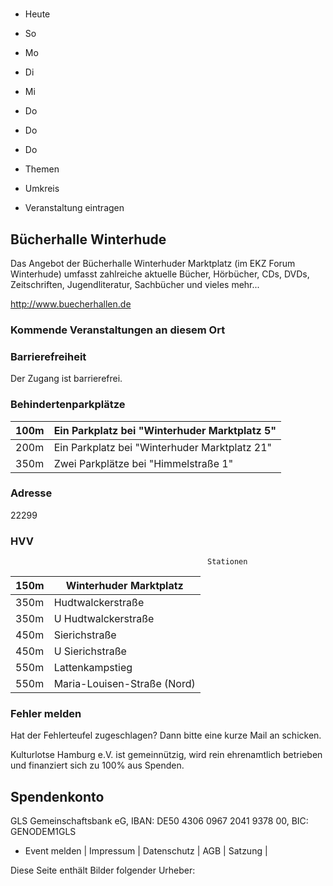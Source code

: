 # 

- Heute
- So
- Mo
- Di
- Mi
- Do
- Do
- Do

- Themen
- Umkreis

- Veranstaltung eintragen

## Bücherhalle Winterhude

<!-- image -->

Das Angebot der Bücherhalle Winterhuder Marktplatz (im EKZ Forum Winterhude) umfasst zahlreiche aktuelle Bücher, Hörbücher, CDs, DVDs, Zeitschriften, Jugendliteratur, Sachbücher und vieles mehr...
						


http://www.buecherhallen.de

### Kommende Veranstaltungen an diesem Ort

### Barrierefreiheit

Der Zugang ist barrierefrei.

### Behindertenparkplätze

| 100m    | Ein Parkplatz bei "Winterhuder Marktplatz 5"   |
|---------|------------------------------------------------|
| 200m    | Ein Parkplatz bei "Winterhuder Marktplatz  21" |
| 350m    | Zwei Parkplätze bei "Himmelstraße  1"          |

### Adresse

22299

### HVV
                                                Stationen

| 150m   | Winterhuder Marktplatz      |
|--------|-----------------------------|
| 350m   | Hudtwalckerstraße           |
| 350m   | U Hudtwalckerstraße         |
| 450m   | Sierichstraße               |
| 450m   | U Sierichstraße             |
| 550m   | Lattenkampstieg             |
| 550m   | Maria-Louisen-Straße (Nord) |

### Fehler melden

Hat der Fehlerteufel zugeschlagen? Dann bitte eine kurze Mail an 
 schicken.

Kulturlotse Hamburg e.V. ist gemeinnützig, wird rein ehrenamtlich betrieben und finanziert sich zu 100% aus Spenden.

## Spendenkonto

GLS Gemeinschaftsbank eG, IBAN: DE50 4306 0967 2041 9378 00, BIC: GENODEM1GLS

- Event melden | Impressum | Datenschutz | AGB | Satzung |

Diese Seite enthält Bilder folgender Urheber:

<!-- image -->